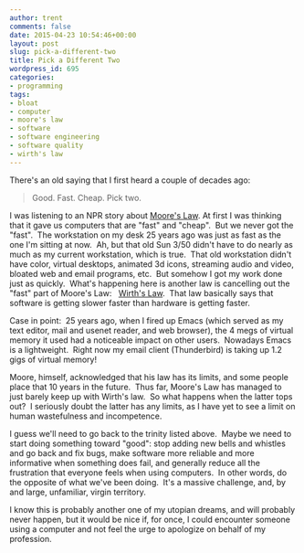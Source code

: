 ```yaml
---
author: trent
comments: false
date: 2015-04-23 10:54:46+00:00
layout: post
slug: pick-a-different-two
title: Pick a Different Two
wordpress_id: 695
categories:
- programming
tags:
- bloat
- computer
- moore's law
- software
- software engineering
- software quality
- wirth's law
---
```


There's an old saying that I first heard a couple of decades ago:


<blockquote>Good. Fast. Cheap. Pick two.</blockquote>


I was listening to an NPR story about [Moore's Law](http://en.wikipedia.org/wiki/Moore%27s_law). At first I was thinking that it gave us computers that are "fast" and "cheap".  But we never got the "fast".  The workstation on my desk 25 years ago was just as fast as the one I'm sitting at now.  Ah, but that old Sun 3/50 didn't have to do nearly as much as my current workstation, which is true.  That old workstation didn't have color, virtual desktops, animated 3d icons, streaming audio and video, bloated web and email programs, etc.  But somehow I got my work done just as quickly.  What's happening here is another law is cancelling out the "fast" part of Moore's Law:   [Wirth's Law](http://en.wikipedia.org/wiki/Wirth%27s_law).  That law basically says that software is getting slower faster than hardware is getting faster.

Case in point:  25 years ago, when I fired up Emacs (which served as my text editor, mail and usenet reader, and web browser), the 4 megs of virtual memory it used had a noticeable impact on other users.  Nowadays Emacs is a lightweight.  Right now my email client (Thunderbird) is taking up 1.2 gigs of virtual memory!

Moore, himself, acknowledged that his law has its limits, and some people place that 10 years in the future.  Thus far, Moore's Law has managed to just barely keep up with Wirth's law.  So what happens when the latter tops out?  I seriously doubt the latter has any limits, as I have yet to see a limit on human wastefulness and incompetence.

I guess we'll need to go back to the trinity listed above.  Maybe we need to start doing something toward "good": stop adding new bells and whistles and go back and fix bugs, make software more reliable and more informative when something does fail, and generally reduce all the frustration that everyone feels when using computers.  In other words, do the opposite of what we've been doing.  It's a massive challenge, and, by and large, unfamiliar, virgin territory.

I know this is probably another one of my utopian dreams, and will probably never happen, but it would be nice if, for once, I could encounter someone using a computer and not feel the urge to apologize on behalf of my profession.
